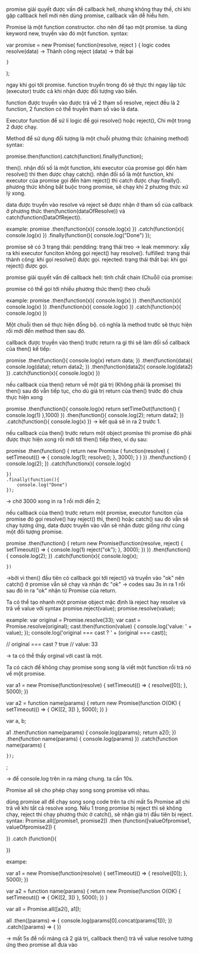 promise giải quyết được vấn đề callback hell, nhưng không thay thế, chỉ khi gặp callback hell mới nên dùng promise, callback vẫn dễ hiểu hơn.

Promise là một function constructor. cho nên để tạo một promise. ta dùng keyword new, truyền vào đó một function.
syntax:

var promise = new Promise(
        <!-- executor function -->
    function(resolve, reject ) {
        logic codes
        resolve(data) -> Thành công
        reject (data) -> thất bại

    }
);

ngay khi gọi tới promise. function truyền trong đó sẽ thực thi ngay lập tức (executor) trước cả khi nhận được đối tượng vào biến.

function được truyền vào được trả về 2 tham số resolve, reject đều là 2 function, 2 function có thể truyền tham số vào là data.


Executor function để sử lí logic để gọi resolve() hoặc reject(), Chi một trong 2 được chạy.

Method để sử dụng đối tượng là một chuỗi phương thức (chaining method)
syntax:

promise.then(function).catch(function).finally(function);

then(). nhận đối số là một function, khi executor của promise gọi đến hàm resolve() thì then được chạy
catch(). nhận đối số là một function, khi executor của promise gọi đến hàm reject() thì catch được chạy
finally(). phương thức không bắt buộc trong promise, sẽ chạy khi 2 phương thức xử lý xong.

data được truyền vào resolve và reject sẽ được nhận ở tham số của callback ở phương thức then(function(dataOfResolve)) và catch(function(DataOfReject)).

example:
promise
    .then(function(x){
        console.log(x)
    })
    .catch(function(x){
        console.log(x)
    })
    .finally(function(){
        console.log("Done")
    });

promise sẽ có 3 trạng thái:
pendding: trạng thái treo -> leak memmory: xẩy ra khi executor funciton không gọi reject() hay resolve().
fulfilled: trạng thái thành công: khi gọi resolve() được gọi.
rejected: trạng thái thất bại: khi gọi reject() được gọi.

promise giải quyết vấn đề callback hell: tính chất chain (Chuỗi) của promise:

promise có thể gọi tới nhiều phương thức then() theo chuỗi

example:
promise 
    .then(function(x){
        console.log(x)
    })
    .then(function(x){
        console.log(x)
    })
    .then(function(x){
        console.log(x)
    })
    .catch(function(x){
        console.log(x)
    })

Một chuỗi then sẽ thực hiện đồng bộ. có nghĩa là method trước sẽ thực hiện rồi mới đến method then sau đó.

callback được truyền vào then() trước return ra gì thì sẽ làm đối số callback của then() kế tiếp:

promise 
    .then(function(){
        console.log(x)
        return data;
    })
    .then(function(data){
        console.log(data);
        return data2;
    })
    .then(function(data2){
        console.log(data2)
    })
    .catch(function(x){
        console.log(x)
    })

nếu callback của then() return về một giá trị (Không phải là promise) thì then() sau đó vẫn tiếp tục, cho dù giá trị return của then() trước đó chưa thực hiện xong

promise 
    .then(function(){
        console.log(x)
        return setTimeOut(function() {
            console.log(1)
        },1000)
    })
    .then(function(){
        console.log(2);
        return data2;
    })
    .catch(function(){
        console.log(x)
    })
-> kết quả sẽ in ra 2 trước 1.

nếu callback của then() trước return một object promise thì promise đó phải được thực hiện xong rồi mới tới then() tiếp theo, ví dụ sau:

promise
    .then(function() {
        return new Promise (
            function(resolve) {
                setTimeout(() => {
                    console.log(1);
                    resolve();
                }, 3000);
            }
        )
    })
    .then(function() {
        console.log(2);
    })
    .catch(functionx){
        console.log(x)
        
    })
    .finally(function(){
        console.log("Done")
    });

-> chờ 3000 xong in ra 1 rồi mới đến 2;   

nếu callback của then() trước return một promise, executor funciton của promise đó gọi resolve() hay reject() thì, then() hoặc catch() sau đó vẫn sẽ chạy tương ứng, data được truyền vào vẫn sẽ nhận được giống như cùng một đối tượng promise.

promise
    .then(function() {
        return new Promise(function(resolve, reject) {
            setTimeout(() => {
                console.log(1)
                reject("ok");
            }, 3000);
        })
    })
    .then(function() {
        console.log(2);
    })
    .catch(function(x){
        console.log(x);
        
    })


->bởi vì then() đầu tiên có callback gọi tới reject() và truyền vào "ok" nên catch() ở promise vẫn sẽ chạy và nhận đc "ok" -> codes sau 3s in ra 1 rồi sau đó in ra "ok" nhận từ Promise của return.

Ta có thể tạo nhanh một promise object mặc định là reject hay resolve và trả về value với syntax
promise.reject(value);
promise.resolve(value);

example:
var original = Promise.resolve(33);
var cast = Promise.resolve(original);
cast.then(function(value) {
  console.log('value: ' + value);
});
console.log('original === cast ? ' + (original === cast));

// original === cast ? true
// value: 33

-> ta có thể thấy orginal với cast là một.


Ta có cách để không chạy promise song song là viết một function rồi trả nó về một promise.

var a1 = new Promise(function(resolve) {
    setTimeout(() => {
        resolve([0]);
    }, 5000);
})

var a2 = function name(params) {
    return new Promise(function O(OK) {
        setTimeout(() => {
            OK([2, 3])
        }, 5000);
    })
}

var a, b;

a1
    .then(function name(params) {
        console.log(params);
        return a2();
    })
    .then(function name(params) {
        console.log(params)
    })
    .catch(function name(params) {
        
    });
    
;

-> để console.log trên in ra mảng chung. ta cần 10s.

Promise all sẽ cho phép chạy song song promise với nhau.

dùng promise all để chạy song song code trên ta chỉ mất 5s
Promise all chỉ trả về khi tất cả resolve xong. 
Nếu 1 trong promise bị reject thì sẽ không chạy, reject thì chạy phương thức ở catch(), sẽ nhận giá trị đầu tiên bị reject.
syntax:
Promise.all([promise1, promise2])
.then (function([valueOfpromise1, valueOfpromise2]) {

})
.catch (function(){

})

exampe:

var a1 = new Promise(function(resolve) {
    setTimeout(() => {
        resolve([0]);
    }, 5000);
})

var a2 = function name(params) {
    return new Promise(function O(OK) {
        setTimeout(() => {
            OK([2, 3])
        }, 5000);
    })
}

var all = Promise.all([a2(), a1]);

all
    .then((params) => {
            console.log(params[0].concat(params[1]));
    })
    .catch((params) => {
    })

-> mất 5s để nối mảng cả 2 giá trị, callback then() trả về value resolve tương ứng theo promise all đưa vào

